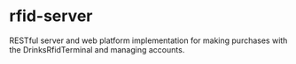 rfid-server
===========

RESTful server and web platform implementation for making purchases with the DrinksRfidTerminal and managing accounts.
